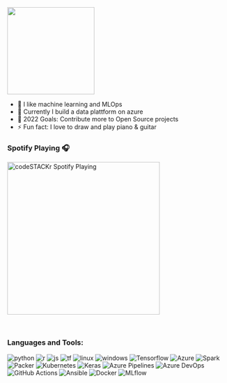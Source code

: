 <img src="https://rishavanand.github.io/static/images/greetings.gif" alt="" width="200" />


- 🔭 I like machine learning and MLOps
- 🏢 Currently I build a data plattform on azure 
- 🥅 2022 Goals: Contribute more to Open Source projects
- ⚡ Fun fact: I love to draw and play piano & guitar 





### Spotify Playing 🎧
[<img src="https://novatorem-sooty-three.vercel.app/api/spotify" alt="codeSTACKr Spotify Playing" width="350" />](https://open.spotify.com/user/1142855884)


<br />

### Languages and Tools:

<div display="flex">
  <img src="https://img.shields.io/badge/-python-gray?style=for-the-badge&&logo=Python"alt="python"/>
  <img src="https://img.shields.io/badge/-r-gray?style=for-the-badge&&logo=R"alt="r"/>
  <img src="https://img.shields.io/badge/-Java Script-gray?style=for-the-badge&&logo=JavaScript"alt="js"/>
  <img src="https://img.shields.io/badge/-Terraform-gray?style=for-the-badge&&logo=Terraform"alt="tf"/>
  <img src="https://img.shields.io/badge/-Linux-gray?style=for-the-badge&&logo=Linux"alt="linux"/>
  <img src="https://img.shields.io/badge/-Windows-gray?style=for-the-badge&&logo=Windows"alt="windows"/>
  <img src="https://img.shields.io/badge/-Tensorflow-gray?style=for-the-badge&&logo=Tensorflow"alt="Tensorflow"/>
  <img src="https://img.shields.io/badge/-Azure-gray?style=for-the-badge&&logo=Microsoft Azure"alt="Azure"/>
  <img src="https://img.shields.io/badge/-Apache Spark-gray?style=for-the-badge&&logo=Apache Spark"alt="Spark"/>
  <img src="https://img.shields.io/badge/-Packer-gray?style=for-the-badge&&logo=Packer"alt="Packer"/>
  <img src="https://img.shields.io/badge/-Kubernetes-gray?style=for-the-badge&&logo=Kubernetes"alt="Kubernetes"/>
  <img src="https://img.shields.io/badge/-Keras-gray?style=for-the-badge&&logo=Keras"alt="Keras"/>
  <img src="https://img.shields.io/badge/-Azure Pipelines-gray?style=for-the-badge&&logo=Azure Pipelines"alt="Azure Pipelines"/>
  <img src="https://img.shields.io/badge/-Azure DevOps-gray?style=for-the-badge&&logo=Azure DevOps"alt="Azure DevOps"/>
  <img src="https://img.shields.io/badge/-GitHub Actions-gray?style=for-the-badge&&logo=GitHub Actions"alt="GitHub Actions"/>
  <img src="https://img.shields.io/badge/-Ansible-gray?style=for-the-badge&&logo=Ansible"alt="Ansible"/>
  <img src="https://img.shields.io/badge/-Docker-gray?style=for-the-badge&&logo=Docker"alt="Docker"/>
  <img src="https://img.shields.io/badge/-MLflow-gray?style=for-the-badge&&logo=MLflow"alt="MLflow"/>
</div>


<!-- 

Microsoft SQL Server
PostgreSQL
MySQL
SQLite -->


<br />



<!-- ### Latest Videos
<!-- YOUTUBE:START -->	
<!-- - ...	 -->
<!-- YOUTUBE:END -->

<!-- ### 📕 Latest Blog Posts -->

<!-- BLOG-POST-LIST:START -->
<!-- - ... -->
<!-- BLOG-POST-LIST:END -->



